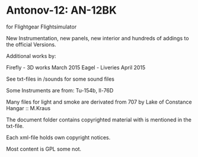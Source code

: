 # Antonov-12: AN-12BK
for Flightgear Flightsimulator

New Instrumentation, new panels, new interior and hundreds of addings to the official Versions.

Additional works by:

Firefly - 3D works March 2015
Eagel   - Liveries April 2015

See txt-files in /sounds for some sound files

Some Instruments are from: Tu-154b, Il-76D

Many files for light and smoke are derivated from 707 by Lake of Constance Hangar :: M.Kraus

The document folder contains copyrighted material with is mentioned in the txt-file.

Each xml-file holds own copyright notices.

Most content is GPL some not.
